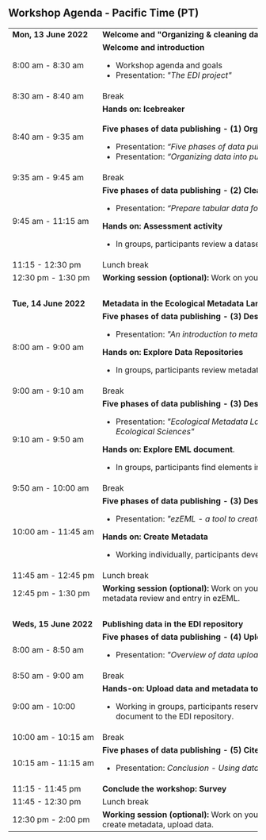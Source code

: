 ## Workshop Agenda - Pacific Time (PT)

<table>
  <tr>
    <td nowrap><strong>Mon, 13 June 2022</strong></td>
       <td><strong>Welcome and "Organizing & cleaning data for publishing"</strong></td>
</tr><tr>
  <td nowrap>8:00 am - 8:30 am</td>
    <td><strong>Welcome and introduction </strong> <br><ul>
      <li>Workshop agenda and goals</li>
      <li>Presentation: <i>"The EDI project"</i></li></ul>
      </td>
</tr><tr>
    <td nowrap>8:30 am - 8:40 am</td><td>Break</td>
</tr>
    <tr>
    <font size="-1"><td nowrap>8:40 am - 9:35 am</td>
           <td nowrap><strong>Hands on: Icebreaker</strong><br><br>
       <strong>Five phases of data publishing - (1) Organize</strong><br><ul>
         <li>Presentation: <i>“Five phases of data publishing”</i></li>
         <li>Presentation: <i>“Organizing data into publishable units”</i></li></ul>
   </td></font>
</tr><tr>
    <td nowrap>9:35 am - 9:45 am</td><td>Break</td>
</tr>
  <tr>
    <td nowrap>9:45 am - 11:15 am</td>
<td nowrap><strong>Five phases of data publishing - (2) Clean</strong><br><ul>
         <li>Presentation: <i>“Prepare tabular data for publishing”</i></li>
         </ul>
       <strong>Hands on: Assessment activity</strong><br><ul>
      <li>In groups, participants review a dataset, plan for how to organize and clean the data</li></ul>
      </td>
</tr>    
</tr><tr>
    <td nowrap>11:15 - 12:30 pm</td><td>Lunch break</td>
</tr>
<tr>
    <td nowrap>12:30 pm - 1:30 pm</td>
        <td nowrap><strong>Working session (optional):</strong> Work on your own data with EDI support: Organize and clean.
  </td> 
</tr>    
<tr><td></td><td><br></td></tr>    
<tr>
    <td nowrap><strong>Tue, 14 June 2022</strong></td><td><strong>Metadata in the Ecological Metadata Language (EML)</strong></td>
</tr><tr>
    <td nowrap>8:00 am - 9:00 am</td>
   <td><strong>Five phases of data publishing - (3) Describe</strong><br><ul>
     <li>Presentation: <i>"An introduction to metadata and data repositories"</i></li></ul>
      <strong>Hands on: Explore Data Repositories</strong>
     <ul><li> In groups, participants review metadata in EDI, Dryad, Zenodo</li></ul>
  </td>
      <tr>
    <td nowrap>9:00 am - 9:10 am</td><td>Break</td></tr>
    <td nowrap>9:10 am - 9:50 am</td>
  <td><strong>Five phases of data publishing - (3) Describe continued</strong><br><ul>
      <li>Presentation: <i>"Ecological Metadata Language (EML): A Metadata Standard for Ecological Sciences"</i></li></ul>
      <strong>Hands on: Explore EML document</strong>.
  <ul><li> In groups, participants find elements in an EML document</li></lu>
  </td>
      <tr>
    <td nowrap>9:50 am - 10:00 am</td><td>Break</td></tr>
  <tr>
    <td nowrap>10:00 am - 11:45 am</td>  
   <td><strong>Five phases of data publishing - (3) Describe continued</strong><br><ul>
     <li> Presentation: <i>"ezEML - a tool to create EML"</i></li></ul>
      <strong>Hands on: Create Metadata</strong>
      <ul><li>Working individually, participants develop metadata using ezEML</li></lu>
  </td>
   </tr><tr>
    <td nowrap>11:45 am - 12:45 pm</td><td>Lunch break</td>
</tr><tr>
    <td nowrap>12:45 pm - 1:30 pm</td>
  <td><strong>Working session (optional):</strong> Work on your own data with EDI support: Organize, clean, metadata review and entry in ezEML.</td>
</tr>
<tr><td></td><td><br></td></tr>
<tr>
 <td><strong>Weds, 15 June 2022</strong></td><td><strong> Publishing data in the EDI repository</strong></td>
</tr><tr>
    <td nowrap>8:00 am - 8:50 am</td>
    <td><strong>Five phases of data publishing - (4) Upload</strong><br><ul>
    <li>Presentation: <i>"Overview of data upload and publishing in the EDI data portal"</i></li></ul>
      
</tr><tr>
    <td nowrap>8:50 am - 9:00 am</td><td>Break</td>
</tr><tr>
    <td nowrap>9:00 am - 10:00</td>
    <td><strong>Hands-on: Upload data and metadata to the EDI Data Repository.</strong>
        <ul><li>Working in groups, participants reserve an identifier, evaluate and upload an EML document to the EDI repository.</li></lu>
          </td>
<tr>
    <td nowrap>10:00 am - 10:15 am</td><td>Break</td>
</tr>
<tr>
    <td nowrap>10:15 am - 11:15 am</td>  
   <td><strong>Five phases of data publishing - (5) Cite</strong><br><ul>
      <li>Presentation: <i>Conclusion - Using data packages in the EDI repository</i></li></ul>
</tr>
 <tr>
    <td nowrap>11:15 - 11:45 pm</td><td><strong>Conclude the workshop: Survey</strong></td>
</tr>
<tr>
    <td nowrap>11:45 - 12:30 pm</td><td>Lunch break</td>
</tr>
<tr>
    <td nowrap>12:30 pm - 2:00 pm</td><td>
        <strong>Working session (optional):</strong> Work on your own data with EDI support: Organize, clean, create metadata, upload data.</strong></td>
     </td>
 </tr>
</table>
